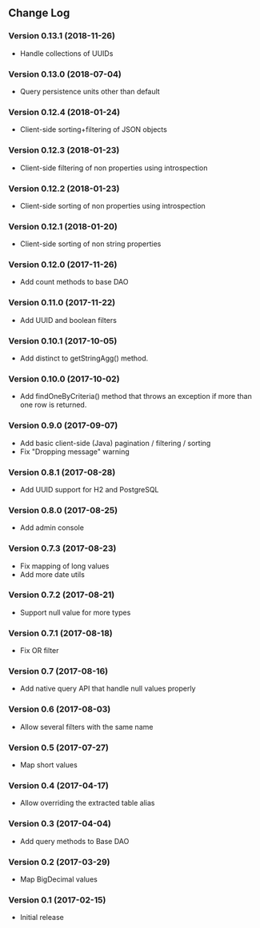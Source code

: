## Change Log
### Version 0.13.1 (2018-11-26)
- Handle collections of UUIDs
### Version 0.13.0 (2018-07-04)
- Query persistence units other than default
### Version 0.12.4 (2018-01-24)
- Client-side sorting+filtering of JSON objects
### Version 0.12.3 (2018-01-23)
- Client-side filtering of non properties using introspection
### Version 0.12.2 (2018-01-23)
- Client-side sorting of non properties using introspection
### Version 0.12.1 (2018-01-20)
- Client-side sorting of non string properties
### Version 0.12.0 (2017-11-26)
- Add count methods to base DAO 
### Version 0.11.0 (2017-11-22)
- Add UUID and boolean filters 
### Version 0.10.1 (2017-10-05)
- Add distinct to getStringAgg() method. 
### Version 0.10.0 (2017-10-02)
- Add findOneByCriteria() method that throws an exception if more than one row is returned. 
### Version 0.9.0 (2017-09-07)
- Add basic client-side (Java) pagination / filtering / sorting
- Fix "Dropping message" warning
### Version 0.8.1 (2017-08-28)
- Add UUID support for H2 and PostgreSQL
### Version 0.8.0 (2017-08-25)
- Add admin console
### Version 0.7.3 (2017-08-23)
- Fix mapping of long values
- Add more date utils
### Version 0.7.2 (2017-08-21)
- Support null value for more types
### Version 0.7.1 (2017-08-18)
- Fix OR filter
### Version 0.7 (2017-08-16)
- Add native query API that handle null values properly
### Version 0.6 (2017-08-03)
- Allow several filters with the same name
### Version 0.5 (2017-07-27)
- Map short values
### Version 0.4 (2017-04-17)
- Allow overriding the extracted table alias
### Version 0.3 (2017-04-04)
- Add query methods to Base DAO
### Version 0.2 (2017-03-29)
- Map BigDecimal values
### Version 0.1 (2017-02-15)
- Initial release